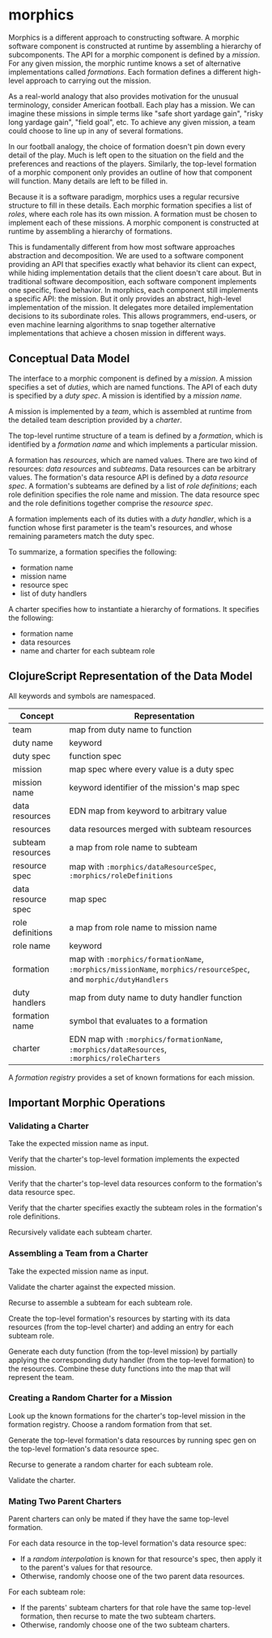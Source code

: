 # morphics

Morphics is a different approach to constructing software. A morphic software component is constructed at runtime by
assembling a hierarchy of subcomponents. The API for a morphic component is defined by a _mission_. For any given
mission, the morphic runtime knows a set of alternative implementations called _formations_. Each formation defines
a different high-level approach to carrying out the mission.

As a real-world analogy that also provides motivation for the unusual terminology, consider American football.
Each play has a mission. We can imagine these missions in simple terms like "safe short yardage gain", "risky
long yardage gain", "field goal", etc. To achieve any given mission, a team could choose to line up in any of
several formations.

In our football analogy, the choice of formation doesn't pin down every detail of the play. Much is left open to the
situation on the field and the preferences and reactions of the players. Similarly, the top-level formation of a morphic
component only provides an outline of how that component will function. Many details are left to be filled in.

Because it is a software paradigm, morphics uses a regular recursive structure to fill in these details. Each morphic
formation specifies a list of _roles_, where each role has its own mission. A formation must be chosen to implement
each of these missions. A morphic component is constructed at runtime by assembling a hierarchy of formations.

This is fundamentally different from how most software approaches abstraction and decomposition. We are used to a
software component providing an API that specifies exactly what behavior its client can expect, while hiding
implementation details that the client doesn't care about. But in traditional software decomposition, each software
component implements one specific, fixed behavior. In morphics, each component still implements a specific API: the
mission. But it only provides an abstract, high-level implementation of the mission. It delegates more detailed
implementation decisions to its subordinate roles. This allows programmers, end-users, or even machine learning
algorithms to snap together alternative implementations that achieve a chosen mission in different ways.

## Conceptual Data Model

The interface to a morphic component is defined by a _mission_. A mission specifies a set of _duties_, which are named
functions. The API of each duty is specified by a _duty spec_. A mission is identified by a _mission name_.

A mission is implemented by a _team_, which is assembled at runtime from the detailed team description provided
by a _charter_.

The top-level runtime structure of a team is defined by a _formation_, which is identified by a _formation name_ and
which implements a particular mission.

A formation has _resources_, which are named values.  There are two kind of resources: _data resources_ and
_subteams_. Data resources can be arbitrary values. The formation's data resource API is defined by a _data resource
spec_. A formation's subteams are defined by a list of _role definitions_; each role definition specifies the role name
and mission. The data resource spec and the role definitions together comprise the _resource spec_.

A formation implements each of its duties with a _duty handler_, which is a function whose first parameter is the team's
resources, and whose remaining parameters match the duty spec.

To summarize, a formation specifies the following:
* formation name
* mission name
* resource spec
* list of duty handlers

A charter specifies how to instantiate a hierarchy of formations. It specifies the following:
* formation name
* data resources
* name and charter for each subteam role

## ClojureScript Representation of the Data Model

All keywords and symbols are namespaced.

| Concept | Representation |
| ------ | ------------ |
| team | map from duty name to function |
| duty name | keyword |
| duty spec | function spec |
| mission | map spec where every value is a duty spec |
| mission name | keyword identifier of the mission's map spec |
| data resources | EDN map from keyword to arbitrary value |
| resources | data resources merged with subteam resources |
| subteam resources | a map from role name to subteam |
| resource spec | map with `:morphics/dataResourceSpec`, `:morphics/roleDefinitions` |
| data resource spec | map spec |
| role definitions | a map from role name to mission name |
| role name | keyword |
| formation | map with `:morphics/formationName`, `:morphics/missionName`, `morphics/resourceSpec`, and `morphic/dutyHandlers`|
| duty handlers | map from duty name to duty handler function |
| formation name | symbol that evaluates to a formation |
| charter | EDN map with `:morphics/formationName`, `:morphics/dataResources`, `:morphics/roleCharters` |

A _formation registry_ provides a set of known formations for each mission.

## Important Morphic Operations

### Validating a Charter

Take the expected mission name as input.

Verify that the charter's top-level formation implements the expected mission.

Verify that the charter's top-level data resources conform to the formation's data resource spec.

Verify that the charter specifies exactly the subteam roles in the formation's role definitions.

Recursively validate each subteam charter.

### Assembling a Team from a Charter

Take the expected mission name as input.

Validate the charter against the expected mission.

Recurse to assemble a subteam for each subteam role.

Create the top-level formation's resources by starting with its data resources (from the top-level charter) and adding
an entry for each subteam role.

Generate each duty function (from the top-level mission) by partially applying the corresponding duty handler (from the
top-level formation) to the resources. Combine these duty functions into the map that will represent the team.

### Creating a Random Charter for a Mission

Look up the known formations for the charter's top-level mission in the formation registry. Choose a random formation
from that set.

Generate the top-level formation's data resources by running spec gen on the top-level formation's data resource spec.

Recurse to generate a random charter for each subteam role.

Validate the charter.

### Mating Two Parent Charters

Parent charters can only be mated if they have the same top-level formation.

For each data resource in the top-level formation's data resource spec:
* If a _random interpolation_ is known for that resource's spec, then apply it to the parent's values for that resource.
* Otherwise, randomly choose one of the two parent data resources.

For each subteam role:
* If the parents' subteam charters for that role have the same top-level formation, then recurse to mate the two subteam
charters.
* Otherwise, randomly choose one of the two subteam charters.



